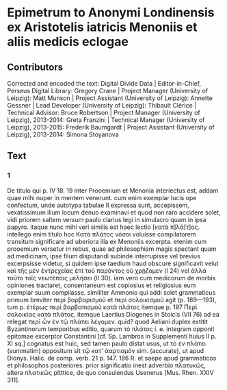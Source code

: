 # Epimetrum to Anonymi Londinensis ex Aristotelis iatricis Menoniis et aliis medicis eclogae  

## Contributors  
Corrected and encoded the text: Digital Divide Data | Editor-in-Chief, Perseus Digital Library: Gregory Crane | Project Manager (University of Leipzig): Matt Munson | Project Assistant (University of Leipzig): Annette Gessner | Lead Developer (University of Leipzig): Thibault Clérice | Technical Advisor: Bruce Robertson | Project Manager (University of Leipzig), 2013-2014: Greta Franzini | Technical Manager (University of Leipzig), 2013-2015: Frederik Baumgardt | Project Assistant (University of Leipzig), 2013-2014: Simona Stoyanova  

## Text  
### 1  
De titulo qui p. IV 18. 19 inter Prooemium et Menonia interiectus est, addam quae mihi nuper in mentem venerunt. cum enim exemplar lucis ope confectum, unde autotypa tabulae II expressa sunt, accepissem, vexatissimum illum locum denuo examinavi et quod non raro accidere solet, vidi priorem saltem versum paulo clarius legi in simulacro quam in ipsa papyro. itaque nunc mihi veri similis est haec lectio [κατὰ π]λά[τ]ος. intellego enim titulo hoc Κατὰ πλάτος νόσοι voluisse compilatorem transitum significare ad uberiora illa ex Menoniis excerpta. etenim cum prooemium versetur in rebus, quae ad philosophiam magis spectant quam ad medicinam, ipse filum disputandi subinde interrupisse vel brevius excerpsisse videtur, si quidem ipse taedium haud obscure significavit velut καὶ τῆς μὲν ἐντρεχείας ἐπὶ τοῦ παρόντος οὐ χρᾐζομεν (I 24) vel ἀλλὰ τοῦτο τοῖς νεωτέποις μελήσει (II 30). iam vero cum medicorum de morbis opiniones tractaret, consentaneum est copiosius et religiosius eum exemplar suum compilasse. similiter Ammonio qui addi solet grammaticus primum breviter περὶ βαρβαρισμοῦ et περὶ σολοικισμοῦ agit (p. 189—193), tum p. ἑτέρως περὶ βαρβαπισμοῦ κατὰ πλάτος itemque p. 197 Περὶ σολοικίας κατὰ πλάτος. itemque Laertius Diogenes in Stoicis (VII 76) ad ea relegat περὶ ὧν ἐν τῷ πλάτει λέγομεν. quid? quod Aeliani duplex extitit Byzantinorum temporibus editio, quarum τὸ πλάτος i. e. integram opponit epitomae excerptor Constantini [cf. Sp. Lambros in Supplementi huius II p. XI sq.] cognatus est huic, sed tamen paulo distat usus, ut τὸ ἐν πλάτει (summatim) oppositum sit τῷ κατ’ ἀαρτισμόν sim. (accurate), ut apud Dionys. Halic. de comp. verb. 21 p. 147. 186 R. et saepe apud grammaticos et philosophos posteriores. prior significatio inest adverbio πλατυκῶς, altera πλατικῶς pltttice, de quo consulendus Usenerus [Mus. Rhen. XXIV 311].  
